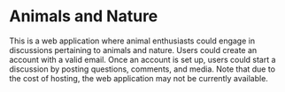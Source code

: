 # Animals and Nature

This is a web application where animal enthusiasts could engage in discussions pertaining to animals and nature.  Users could create an account with a valid email.  Once an account is set up, users could start a discussion by posting questions, comments, and media.  Note that due to the cost of hosting, the web application may not be currently available.
